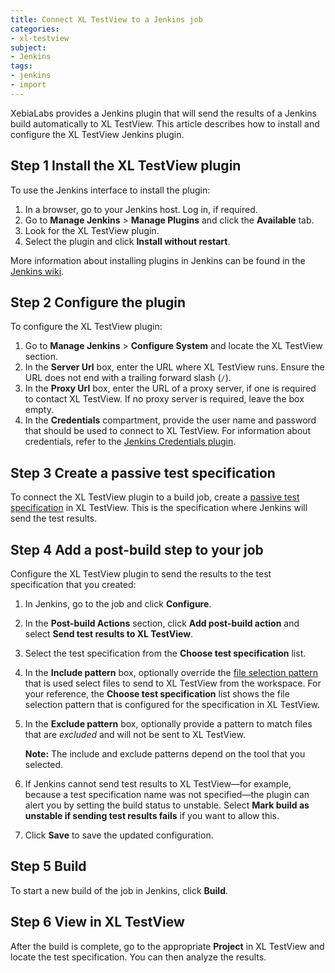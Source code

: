 ```yaml
---
title: Connect XL TestView to a Jenkins job
categories:
- xl-testview
subject:
- Jenkins
tags:
- jenkins
- import
---
```


XebiaLabs provides a Jenkins plugin that will send the results of a Jenkins build automatically to XL TestView. This article describes how to install and configure the XL TestView Jenkins plugin.

## Step 1 Install the XL TestView plugin

To use the Jenkins interface to install the plugin:

1. In a browser, go to your Jenkins host. Log in, if required.
1. Go to **Manage Jenkins** > **Manage Plugins** and click the **Available** tab.
1. Look for the XL TestView plugin.
1. Select the plugin and click **Install without restart**.

More information about installing plugins in Jenkins can be found in the [Jenkins wiki](https://wiki.jenkins-ci.org/display/JENKINS/Plugins).

## Step 2 Configure the plugin

To configure the XL TestView plugin:

1.  Go to **Manage Jenkins** > **Configure System** and locate the XL TestView section.
1.  In the **Server Url** box, enter the URL where XL TestView runs. Ensure the URL does not end with a trailing forward slash (`/`).
1.  In the **Proxy Url** box, enter the URL of a proxy server, if one is required to contact XL TestView. If no proxy server is required, leave the box empty.
1.  In the **Credentials** compartment, provide the user name and password that should be used to connect to XL TestView. For information about credentials, refer to the [Jenkins Credentials plugin](https://wiki.jenkins-ci.org/display/JENKINS/Credentials+Plugin).

## Step 3 Create a passive test specification

To connect the XL TestView plugin to a build job, create a [passive test specification](/xl-testview/how-to/create-a-test-specification.html) in XL TestView. This is the specification where Jenkins will send the test results.

## Step 4 Add a post-build step to your job

Configure the XL TestView plugin to send the results to the test specification that you created:

1. In Jenkins, go to the job and click **Configure**.
1. In the **Post-build Actions** section, click **Add post-build action** and select **Send test results to XL TestView**.
1. Select the test specification from the **Choose test specification** list.
1. In the **Include pattern** box, optionally override the [file selection pattern](/xl-testview/concept/file-selection-patterns.html) that is used select files to send to XL TestView from the workspace. For your reference, the **Choose test specification** list shows the file selection pattern that is configured for the specification in XL TestView.

1. In the **Exclude pattern** box, optionally provide a pattern to match files that are *excluded* and will not be sent to XL TestView.

   **Note:** The include and exclude patterns depend on the tool that you selected.

1. If Jenkins cannot send test results to XL TestView—for example, because a test specification name was not specified—the plugin can alert you by setting the build status to unstable. Select **Mark build as unstable if sending test results fails** if you want to allow this.
1. Click **Save** to save the updated configuration.

## Step 5 Build

To start a new build of the job in Jenkins, click **Build**.

## Step 6 View in XL TestView

After the build is complete, go to the appropriate **Project** in XL TestView and locate the test specification. You can then analyze the results.
